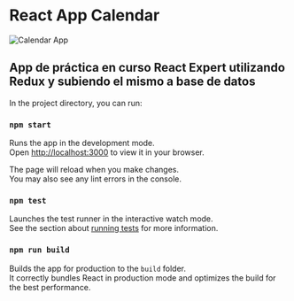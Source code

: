 # React App Calendar


![Calendar App](https://user-images.githubusercontent.com/78183135/155861081-1dbc1eb6-e3cd-46d2-9813-2f8eaf85faa3.gif)

## App de práctica en curso React Expert utilizando Redux y subiendo el mismo a base de datos

In the project directory, you can run:

### `npm start`

Runs the app in the development mode.\
Open [http://localhost:3000](http://localhost:3000) to view it in your browser.

The page will reload when you make changes.\
You may also see any lint errors in the console.

### `npm test`

Launches the test runner in the interactive watch mode.\
See the section about [running tests](https://facebook.github.io/create-react-app/docs/running-tests) for more information.

### `npm run build`

Builds the app for production to the `build` folder.\
It correctly bundles React in production mode and optimizes the build for the best performance.

